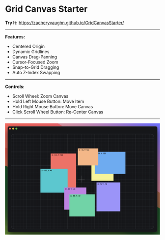 # Grid Canvas Starter
**Try It:** https://zacheryvaughn.github.io/GridCanvasStarter/
___
**Features:**
- Centered Origin
- Dynamic Gridlines
- Canvas Drag-Panning
- Cursor-Focused Zoom
- Snap-to-Grid Dragging
- Auto Z-Index Swapping

___
**Controls:**
- Scroll Wheel: Zoom Canvas
- Hold Left Mouse Button: Move Item
- Hold Right Mouse Button: Move Canvas
- Click Scroll Wheel Button: Re-Center Canvas

___
![Image](image.png)